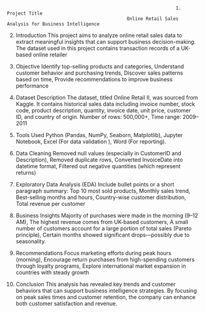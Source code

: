                                                                   1. Project Title
                                                Online Retail Sales Analysis for Business Intelligence

2. Introduction
This project aims to analyze online retail sales data to extract meaningful insights that can support business decision-making. The dataset used in this project contains transaction records of a UK-based online retailer

3. Objective
Identify top-selling products and categories,
Understand customer behavior and purchasing trends,
Discover sales patterns based on time,
Provide recommendations to improve business performance

4. Dataset Description
The dataset, titled Online Retail II, was sourced from Kaggle. It contains historical sales data including invoice number, stock code, product description, quantity, invoice date, unit price, customer ID, and country of origin.
Number of rows: 500,000+,
Time range: 2009–2011

5. Tools Used
Python (Pandas, NumPy, Seaborn, Matplotlib),
Jupyter Notebook,
Excel (For data validation ),
Word (For reporting).

6. Data Cleaning
Removed null values (especially in CustomerID and Description),
Removed duplicate rows,
Converted InvoiceDate into datetime format,
Filtered out negative quantities (which represent returns)

8. Exploratory Data Analysis (EDA)
   Include bullet points or a short paragraph summary:
   Top 10 most sold products,
   Monthly sales trend,
   Best-selling months and hours,
   Country-wise customer distribution,
   Total revenue per customer

9. Business Insights
Majority of purchases were made in the morning (9–12 AM),
The highest revenue comes from UK-based customers,
A small number of customers account for a large portion of total sales (Pareto principle),
Certain months showed significant drops—possibly due to seasonality.

10. Recommendations
Focus marketing efforts during peak hours (morning),
Encourage return purchases from high-spending customers through loyalty programs,
Explore international market expansion in countries with steady growth

12. Conclusion
This analysis has revealed key trends and customer behaviors that can support business intelligence strategies. By focusing on peak sales times and customer retention, the company can enhance both customer satisfaction and revenue.
